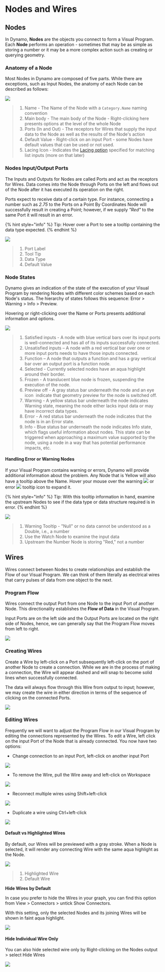 # Nodes and Wires

## Nodes

In Dynamo, **Nodes** are the objects you connect to form a Visual Program. Each **Node** performs an operation - sometimes that may be as simple as storing a number or it may be a more complex action such as creating or querying geometry.

### Anatomy of a Node

Most Nodes in Dynamo are composed of five parts. While there are exceptions, such as Input Nodes, the anatomy of each Node can be described as follows:

![](<images/nodes and wires - nodes anatomy.jpg>)

> 1. Name - The Name of the Node with a `Category.Name` naming convention
> 2. Main body - The main body of the Node - Right-clicking here presents options at the level of the whole Node
> 3. Ports (In and Out) - The receptors for Wires that supply the input data to the Node as well as the results of the Node's action
> 4. Default Value - Right-click on an input Port - some Nodes have default values that can be used or not used.
> 5. Lacing Icon - Indicates the [Lacing option](../5\_essential\_nodes\_and\_concepts/5-4\_designing-with-lists/1-whats-a-list.md#lacing) specified for matching list inputs (more on that later)

### Nodes Input/Output Ports

The Inputs and Outputs for Nodes are called Ports and act as the receptors for Wires. Data comes into the Node through Ports on the left and flows out of the Node after it has executed its operation on the right.

Ports expect to receive data of a certain type. For instance, connecting a number such as _2.75_ to the Ports on a Point By Coordinates Node will successfully result in creating a Point; however, if we supply _"Red"_ to the same Port it will result in an error.

{% hint style="info" %}
Tip: Hover over a Port to see a tooltip containing the data type expected.
{% endhint %}

![](<images/nodes and wires - nodes input and tooltip.jpg>)

> 1. Port Label
> 2. Tool Tip
> 3. Data Type
> 4. Default Value

### Node States

Dynamo gives an indication of the state of the execution of your Visual Program by rendering Nodes with different color schemes based on each Node's status. The hierarchy of states follows this sequence: Error > Warning > Info > Preview.

Hovering or right-clicking over the Name or Ports presents additional information and options.

![](<../.gitbook/assets/nodes and wires - node states.png>)

> 1. Satisfied inputs - A node with blue vertical bars over its input ports is well-connected and has all of its inputs successfully connected.
> 2. Unsatisfied inputs – A node with a red vertical bar over one or more input ports needs to have those inputs connected.
> 3. Function – A node that outputs a function and has a gray vertical bar over an output port is a function node.
> 4. Selected - Currently selected nodes have an aqua highlight around their border.
> 5. Frozen - A translucent blue node is frozen, suspending the execution of the node.
> 6. Preview off - A gray status bar underneath the node and an eye icon <img src="images/nodes and wires - preview off.jpg" alt="" data-size="line"> indicate that geometry preview for the node is switched off.
> 7. Warning - A yellow status bar underneath the node indicates Warning state, meaning the node either lacks input data or may have incorrect data types.
> 8. Error - A red status bar underneath the node indicates that the node is in an Error state.
> 9. Info - Blue status bar underneath the node indicates Info state, which flags useful information about nodes. This state can be triggered when approaching a maximum value supported by the node, using a node in a way that has potential performance impacts, etc.

#### Handling Error or Warning Nodes

If your Visual Program contains warning or errors, Dynamo will provide additional information about the problem. Any Node that is Yellow will also have a tooltip above the Name. Hover your mouse over the warning ![](<images/nodes and wires - node warning icon.png>) or error ![](<images/nodes and wires - node error icon.png>) tooltip icon to expand it.

{% hint style="info" %}
Tip: With this tooltip information in hand, examine the upstream Nodes to see if the data type or data structure required is in error.
{% endhint %}

![](<images/nodes and wires - nodes with warning tooltip.jpg>)

> 1. Warning Tooltip - "Null" or no data cannot be understood as a Double, i.e., a number
> 2. Use the Watch Node to examine the input data
> 3. Upstream the Number Node is storing "Red," not a number

## Wires

Wires connect between Nodes to create relationships and establish the Flow of our Visual Program. We can think of them literally as electrical wires that carry pulses of data from one object to the next.

### Program Flow <a href="#program-flow" id="program-flow"></a>

Wires connect the output Port from one Node to the input Port of another Node. This directionality establishes the **Flow of Data** in the Visual Program.

Input Ports are on the left side and the Output Ports are located on the right side of Nodes, hence, we can generally say that the Program Flow moves from left to right.

![](<images/nodes and wires - flow of data.jpg>)

### Creating Wires <a href="#creating-wires" id="creating-wires"></a>

Create a Wire by left-click on a Port subsequently left-click on the port of another Node to create a connection. While we are in the process of making a connection, the Wire will appear dashed and will snap to become solid lines when successfully connected.

The data will always flow through this Wire from output to input; however, we may create the wire in either direction in terms of the sequence of clicking on the connected Ports.

![](<images/nodes and wires - creating a wire.gif>)

### Editing Wires <a href="#editing-wires" id="editing-wires"></a>

Frequently we will want to adjust the Program Flow in our Visual Program by editing the connections represented by the Wires. To edit a Wire, left click on the input Port of the Node that is already connected. You now have two options:

* Change connection to an input Port, left-click on another input Port

![](<images/nodes and wires - edit wire change port (2).gif>)

* To remove the Wire, pull the Wire away and left-click on Workspace

![](<images/nodes and wires - edit wires remove.gif>)

* Reconnect multiple wires using Shift+left-click

![](<images/nodes and wires - edit multi ports.gif>)

* Duplicate a wire using Ctrl+left-click

![](<images/nodes and wires - duplicate wire.gif>)

#### Default vs Highlighted Wires <a href="#wire-previews" id="wire-previews"></a>

By default, our Wires will be previewed with a gray stroke. When a Node is selected, it will render any connecting Wire with the same aqua highlight as the Node.

![](<images/nodes and wires - default vs highlighted wires.jpg>)

> 1. Highlighted Wire
> 2. Default Wire

**Hide Wires by Default**

In case you prefer to hide the Wires in your graph, you can find this option from View > Connectors > untick Show Connectors.

With this setting, only the selected Nodes and its joining Wires will be shown in faint aqua highlight.

![](<images/nodes and wires - hide wires setting (1).gif>)

#### Hide Individual Wire Only

You can also hide selected wire only by Right-clicking on the Nodes output > select Hide Wires

![](<images/nodes and wires - hide selected wire.gif>)
